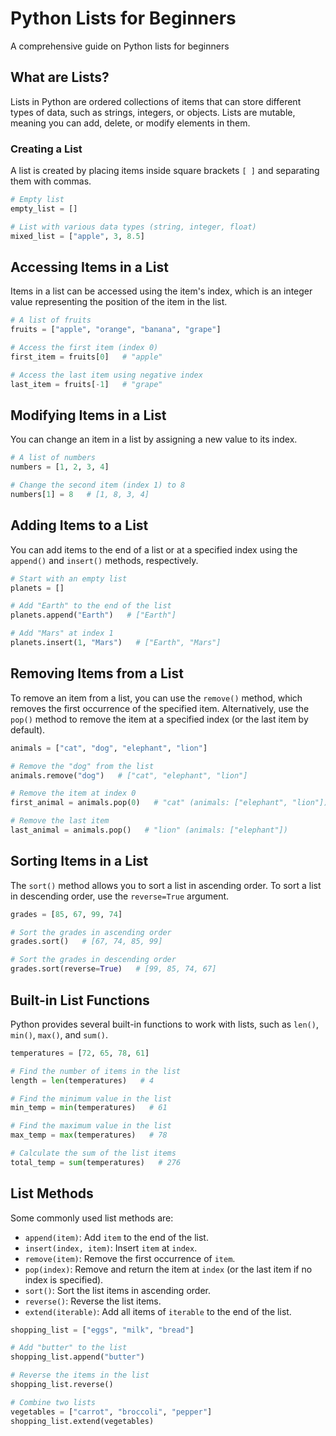 # Python Lists for Beginners

A comprehensive guide on Python lists for beginners

## What are Lists?

Lists in Python are ordered collections of items that can store different types of data, such as strings, integers, or objects. Lists are mutable, meaning you can add, delete, or modify elements in them.

### Creating a List

A list is created by placing items inside square brackets `[ ]` and separating them with commas.

```python
# Empty list
empty_list = []

# List with various data types (string, integer, float)
mixed_list = ["apple", 3, 8.5]
```

## Accessing Items in a List

Items in a list can be accessed using the item's index, which is an integer value representing the position of the item in the list.

```python
# A list of fruits
fruits = ["apple", "orange", "banana", "grape"]

# Access the first item (index 0)
first_item = fruits[0]   # "apple"

# Access the last item using negative index
last_item = fruits[-1]   # "grape"
```

## Modifying Items in a List

You can change an item in a list by assigning a new value to its index.

```python
# A list of numbers
numbers = [1, 2, 3, 4]

# Change the second item (index 1) to 8
numbers[1] = 8   # [1, 8, 3, 4]
```

## Adding Items to a List

You can add items to the end of a list or at a specified index using the `append()` and `insert()` methods, respectively.

```python
# Start with an empty list
planets = []

# Add "Earth" to the end of the list
planets.append("Earth")   # ["Earth"]

# Add "Mars" at index 1
planets.insert(1, "Mars")   # ["Earth", "Mars"]
```

## Removing Items from a List

To remove an item from a list, you can use the `remove()` method, which removes the first occurrence of the specified item. Alternatively, use the `pop()` method to remove the item at a specified index (or the last item by default).

```python
animals = ["cat", "dog", "elephant", "lion"]

# Remove the "dog" from the list
animals.remove("dog")   # ["cat", "elephant", "lion"]

# Remove the item at index 0
first_animal = animals.pop(0)   # "cat" (animals: ["elephant", "lion"])

# Remove the last item
last_animal = animals.pop()   # "lion" (animals: ["elephant"])
```

## Sorting Items in a List

The `sort()` method allows you to sort a list in ascending order. To sort a list in descending order, use the `reverse=True` argument.

```python
grades = [85, 67, 99, 74]

# Sort the grades in ascending order
grades.sort()   # [67, 74, 85, 99]

# Sort the grades in descending order
grades.sort(reverse=True)   # [99, 85, 74, 67]
```

## Built-in List Functions

Python provides several built-in functions to work with lists, such as `len()`, `min()`, `max()`, and `sum()`.

```python
temperatures = [72, 65, 78, 61]

# Find the number of items in the list
length = len(temperatures)   # 4

# Find the minimum value in the list
min_temp = min(temperatures)   # 61

# Find the maximum value in the list
max_temp = max(temperatures)   # 78

# Calculate the sum of the list items
total_temp = sum(temperatures)   # 276
```

## List Methods

Some commonly used list methods are:

* `append(item)`: Add `item` to the end of the list.
* `insert(index, item)`: Insert `item` at `index`.
* `remove(item)`: Remove the first occurrence of `item`.
* `pop(index)`: Remove and return the item at `index` (or the last item if no index is specified).
* `sort()`: Sort the list items in ascending order.
* `reverse()`: Reverse the list items.
* `extend(iterable)`: Add all items of `iterable` to the end of the list.

```python
shopping_list = ["eggs", "milk", "bread"]

# Add "butter" to the list
shopping_list.append("butter")

# Reverse the items in the list
shopping_list.reverse()

# Combine two lists
vegetables = ["carrot", "broccoli", "pepper"]
shopping_list.extend(vegetables)
```

